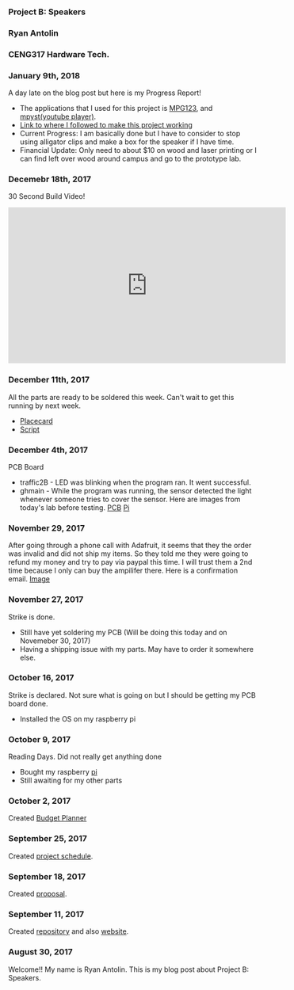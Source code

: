 ### Project B: Speakers
### Ryan Antolin
### CENG317 Hardware Tech.

### January 9th, 2018

A day late on the blog post but here is my Progress Report!

* The applications that I used for this project is [MPG123](https://www.mpg123.de), and [mpyst(youtube player)](https://github.com/mps-youtube/mps-youtube
).
* [Link to where I followed to make this project working](https://learn.adafruit.com/adafruit-speaker-bonnet-for-raspberry-pi/overview) 
* Current Progress: I am basically done but I have to consider to stop using alligator clips and make a box for the speaker if I have time.
* Financial Update: Only need to about $10 on wood and laser printing or I can find left over wood around campus and go to the prototype lab.


### Decemebr 18th, 2017
30 Second Build Video!

<iframe width="560" height="315" src="https://www.youtube.com/embed/TTZWjjKDbzE" frameborder="0" gesture="media" allow="encrypted-media" allowfullscreen></iframe>

### December 11th, 2017
All the parts are ready to be soldered this week. Can't wait to get this running by next week.
  * [Placecard](https://github.com/githubofryry/BluetoothSpeakers/blob/master/documentation/placard%20group.png)
  * [Script](https://docs.google.com/document/d/1264OZkJo4D0dwGhqtUrtcNESNxeI9OcCn2OvMoThmCk/edit?usp=sharing)

  
### December 4th, 2017
PCB Board
  * traffic2B - LED was blinking when the program ran. It went successful.
  * ghmain - While the program was running, the sensor detected the light whenever someone tries to cover the sensor.
Here are images from today's lab before testing.
[PCB](https://github.com/githubofryry/BluetoothSpeakers/blob/master/documentation/IMG_4425.JPG)
[Pi](https://github.com/githubofryry/BluetoothSpeakers/blob/master/documentation/IMG_4426.JPG)

### November 29, 2017
  After going through a phone call with Adafruit, it seems that they the order was invalid and did not ship my items.
  So they told me they were going to refund my money and try to pay via paypal this time. I will trust them a 2nd time because I only can  buy the ampilifer there. Here is a confirmation email. [Image](https://github.com/githubofryry/BluetoothSpeakers/blob/master/documentation/chrome_2017-11-29_00-21-27.png)

### November 27, 2017

Strike is done. 
  * Still have yet soldering my PCB (Will be doing this today and on Novemeber 30, 2017)
  * Having a shipping issue with my parts. May have to order it somewhere else.
 
  
### October 16, 2017

Strike is declared. Not sure what is going on but I should be getting my PCB board done.
  * Installed the OS on my raspberry pi

### October 9, 2017

Reading Days. Did not really get anything done
  * Bought my raspberry [pi]()
  * Still awaiting for my other parts

### October 2, 2017

Created [Budget Planner](https://github.com/githubofryry/BluetoothSpeakers/blob/master/documentation/CENG317-Budget-RyanAntolin.xlsx)

### September 25, 2017

Created [project schedule](https://github.com/githubofryry/BluetoothSpeakers/blob/master/documentation/ProjectPlanner-ryry.mpp).  


### September 18, 2017

Created [proposal](https://github.com/githubofryry/BluetoothSpeakers/blob/master/documentation/BluetoothSpeakers-RyanAntolin.xlsx).

### September 11, 2017

Created [repository](https://github.com/githubofryry/) and also [website](https://githubofryry.github.io/BluetoothSpeakers/).

### August 30, 2017

Welcome!!
My name is Ryan Antolin. This is my blog post about Project B: Speakers.

